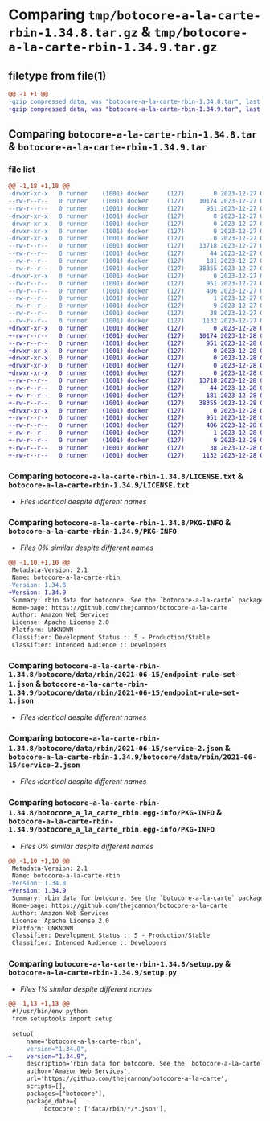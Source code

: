 # Comparing `tmp/botocore-a-la-carte-rbin-1.34.8.tar.gz` & `tmp/botocore-a-la-carte-rbin-1.34.9.tar.gz`

## filetype from file(1)

```diff
@@ -1 +1 @@
-gzip compressed data, was "botocore-a-la-carte-rbin-1.34.8.tar", last modified: Wed Dec 27 01:06:55 2023, max compression
+gzip compressed data, was "botocore-a-la-carte-rbin-1.34.9.tar", last modified: Thu Dec 28 01:06:57 2023, max compression
```

## Comparing `botocore-a-la-carte-rbin-1.34.8.tar` & `botocore-a-la-carte-rbin-1.34.9.tar`

### file list

```diff
@@ -1,18 +1,18 @@
-drwxr-xr-x   0 runner    (1001) docker     (127)        0 2023-12-27 01:06:55.555348 botocore-a-la-carte-rbin-1.34.8/
--rw-r--r--   0 runner    (1001) docker     (127)    10174 2023-12-27 01:06:55.000000 botocore-a-la-carte-rbin-1.34.8/LICENSE.txt
--rw-r--r--   0 runner    (1001) docker     (127)      951 2023-12-27 01:06:55.555348 botocore-a-la-carte-rbin-1.34.8/PKG-INFO
-drwxr-xr-x   0 runner    (1001) docker     (127)        0 2023-12-27 01:06:55.551348 botocore-a-la-carte-rbin-1.34.8/botocore/
-drwxr-xr-x   0 runner    (1001) docker     (127)        0 2023-12-27 01:06:55.551348 botocore-a-la-carte-rbin-1.34.8/botocore/data/
-drwxr-xr-x   0 runner    (1001) docker     (127)        0 2023-12-27 01:06:55.551348 botocore-a-la-carte-rbin-1.34.8/botocore/data/rbin/
-drwxr-xr-x   0 runner    (1001) docker     (127)        0 2023-12-27 01:06:55.555348 botocore-a-la-carte-rbin-1.34.8/botocore/data/rbin/2021-06-15/
--rw-r--r--   0 runner    (1001) docker     (127)    13718 2023-12-27 01:06:29.000000 botocore-a-la-carte-rbin-1.34.8/botocore/data/rbin/2021-06-15/endpoint-rule-set-1.json
--rw-r--r--   0 runner    (1001) docker     (127)       44 2023-12-27 01:06:29.000000 botocore-a-la-carte-rbin-1.34.8/botocore/data/rbin/2021-06-15/examples-1.json
--rw-r--r--   0 runner    (1001) docker     (127)      181 2023-12-27 01:06:29.000000 botocore-a-la-carte-rbin-1.34.8/botocore/data/rbin/2021-06-15/paginators-1.json
--rw-r--r--   0 runner    (1001) docker     (127)    38355 2023-12-27 01:06:29.000000 botocore-a-la-carte-rbin-1.34.8/botocore/data/rbin/2021-06-15/service-2.json
-drwxr-xr-x   0 runner    (1001) docker     (127)        0 2023-12-27 01:06:55.555348 botocore-a-la-carte-rbin-1.34.8/botocore_a_la_carte_rbin.egg-info/
--rw-r--r--   0 runner    (1001) docker     (127)      951 2023-12-27 01:06:55.000000 botocore-a-la-carte-rbin-1.34.8/botocore_a_la_carte_rbin.egg-info/PKG-INFO
--rw-r--r--   0 runner    (1001) docker     (127)      406 2023-12-27 01:06:55.000000 botocore-a-la-carte-rbin-1.34.8/botocore_a_la_carte_rbin.egg-info/SOURCES.txt
--rw-r--r--   0 runner    (1001) docker     (127)        1 2023-12-27 01:06:55.000000 botocore-a-la-carte-rbin-1.34.8/botocore_a_la_carte_rbin.egg-info/dependency_links.txt
--rw-r--r--   0 runner    (1001) docker     (127)        9 2023-12-27 01:06:55.000000 botocore-a-la-carte-rbin-1.34.8/botocore_a_la_carte_rbin.egg-info/top_level.txt
--rw-r--r--   0 runner    (1001) docker     (127)       38 2023-12-27 01:06:55.555348 botocore-a-la-carte-rbin-1.34.8/setup.cfg
--rw-r--r--   0 runner    (1001) docker     (127)     1132 2023-12-27 01:06:55.000000 botocore-a-la-carte-rbin-1.34.8/setup.py
+drwxr-xr-x   0 runner    (1001) docker     (127)        0 2023-12-28 01:06:57.298402 botocore-a-la-carte-rbin-1.34.9/
+-rw-r--r--   0 runner    (1001) docker     (127)    10174 2023-12-28 01:06:57.000000 botocore-a-la-carte-rbin-1.34.9/LICENSE.txt
+-rw-r--r--   0 runner    (1001) docker     (127)      951 2023-12-28 01:06:57.298402 botocore-a-la-carte-rbin-1.34.9/PKG-INFO
+drwxr-xr-x   0 runner    (1001) docker     (127)        0 2023-12-28 01:06:57.298402 botocore-a-la-carte-rbin-1.34.9/botocore/
+drwxr-xr-x   0 runner    (1001) docker     (127)        0 2023-12-28 01:06:57.298402 botocore-a-la-carte-rbin-1.34.9/botocore/data/
+drwxr-xr-x   0 runner    (1001) docker     (127)        0 2023-12-28 01:06:57.298402 botocore-a-la-carte-rbin-1.34.9/botocore/data/rbin/
+drwxr-xr-x   0 runner    (1001) docker     (127)        0 2023-12-28 01:06:57.298402 botocore-a-la-carte-rbin-1.34.9/botocore/data/rbin/2021-06-15/
+-rw-r--r--   0 runner    (1001) docker     (127)    13718 2023-12-28 01:06:26.000000 botocore-a-la-carte-rbin-1.34.9/botocore/data/rbin/2021-06-15/endpoint-rule-set-1.json
+-rw-r--r--   0 runner    (1001) docker     (127)       44 2023-12-28 01:06:26.000000 botocore-a-la-carte-rbin-1.34.9/botocore/data/rbin/2021-06-15/examples-1.json
+-rw-r--r--   0 runner    (1001) docker     (127)      181 2023-12-28 01:06:26.000000 botocore-a-la-carte-rbin-1.34.9/botocore/data/rbin/2021-06-15/paginators-1.json
+-rw-r--r--   0 runner    (1001) docker     (127)    38355 2023-12-28 01:06:26.000000 botocore-a-la-carte-rbin-1.34.9/botocore/data/rbin/2021-06-15/service-2.json
+drwxr-xr-x   0 runner    (1001) docker     (127)        0 2023-12-28 01:06:57.298402 botocore-a-la-carte-rbin-1.34.9/botocore_a_la_carte_rbin.egg-info/
+-rw-r--r--   0 runner    (1001) docker     (127)      951 2023-12-28 01:06:57.000000 botocore-a-la-carte-rbin-1.34.9/botocore_a_la_carte_rbin.egg-info/PKG-INFO
+-rw-r--r--   0 runner    (1001) docker     (127)      406 2023-12-28 01:06:57.000000 botocore-a-la-carte-rbin-1.34.9/botocore_a_la_carte_rbin.egg-info/SOURCES.txt
+-rw-r--r--   0 runner    (1001) docker     (127)        1 2023-12-28 01:06:57.000000 botocore-a-la-carte-rbin-1.34.9/botocore_a_la_carte_rbin.egg-info/dependency_links.txt
+-rw-r--r--   0 runner    (1001) docker     (127)        9 2023-12-28 01:06:57.000000 botocore-a-la-carte-rbin-1.34.9/botocore_a_la_carte_rbin.egg-info/top_level.txt
+-rw-r--r--   0 runner    (1001) docker     (127)       38 2023-12-28 01:06:57.298402 botocore-a-la-carte-rbin-1.34.9/setup.cfg
+-rw-r--r--   0 runner    (1001) docker     (127)     1132 2023-12-28 01:06:57.000000 botocore-a-la-carte-rbin-1.34.9/setup.py
```

### Comparing `botocore-a-la-carte-rbin-1.34.8/LICENSE.txt` & `botocore-a-la-carte-rbin-1.34.9/LICENSE.txt`

 * *Files identical despite different names*

### Comparing `botocore-a-la-carte-rbin-1.34.8/PKG-INFO` & `botocore-a-la-carte-rbin-1.34.9/PKG-INFO`

 * *Files 0% similar despite different names*

```diff
@@ -1,10 +1,10 @@
 Metadata-Version: 2.1
 Name: botocore-a-la-carte-rbin
-Version: 1.34.8
+Version: 1.34.9
 Summary: rbin data for botocore. See the `botocore-a-la-carte` package for more info.
 Home-page: https://github.com/thejcannon/botocore-a-la-carte
 Author: Amazon Web Services
 License: Apache License 2.0
 Platform: UNKNOWN
 Classifier: Development Status :: 5 - Production/Stable
 Classifier: Intended Audience :: Developers
```

### Comparing `botocore-a-la-carte-rbin-1.34.8/botocore/data/rbin/2021-06-15/endpoint-rule-set-1.json` & `botocore-a-la-carte-rbin-1.34.9/botocore/data/rbin/2021-06-15/endpoint-rule-set-1.json`

 * *Files identical despite different names*

### Comparing `botocore-a-la-carte-rbin-1.34.8/botocore/data/rbin/2021-06-15/service-2.json` & `botocore-a-la-carte-rbin-1.34.9/botocore/data/rbin/2021-06-15/service-2.json`

 * *Files identical despite different names*

### Comparing `botocore-a-la-carte-rbin-1.34.8/botocore_a_la_carte_rbin.egg-info/PKG-INFO` & `botocore-a-la-carte-rbin-1.34.9/botocore_a_la_carte_rbin.egg-info/PKG-INFO`

 * *Files 0% similar despite different names*

```diff
@@ -1,10 +1,10 @@
 Metadata-Version: 2.1
 Name: botocore-a-la-carte-rbin
-Version: 1.34.8
+Version: 1.34.9
 Summary: rbin data for botocore. See the `botocore-a-la-carte` package for more info.
 Home-page: https://github.com/thejcannon/botocore-a-la-carte
 Author: Amazon Web Services
 License: Apache License 2.0
 Platform: UNKNOWN
 Classifier: Development Status :: 5 - Production/Stable
 Classifier: Intended Audience :: Developers
```

### Comparing `botocore-a-la-carte-rbin-1.34.8/setup.py` & `botocore-a-la-carte-rbin-1.34.9/setup.py`

 * *Files 1% similar despite different names*

```diff
@@ -1,13 +1,13 @@
 #!/usr/bin/env python
 from setuptools import setup
 
 setup(
     name='botocore-a-la-carte-rbin',
-    version="1.34.8",
+    version="1.34.9",
     description='rbin data for botocore. See the `botocore-a-la-carte` package for more info.',
     author='Amazon Web Services',
     url='https://github.com/thejcannon/botocore-a-la-carte',
     scripts=[],
     packages=["botocore"],
     package_data={
         'botocore': ['data/rbin/*/*.json'],
```

